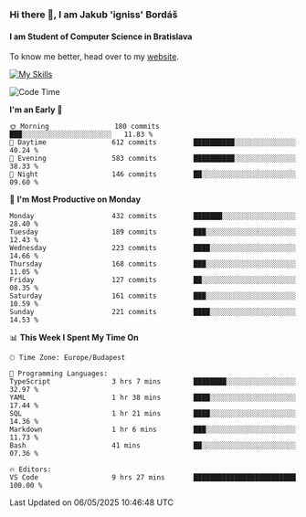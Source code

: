 ### Hi there 👋, I am Jakub 'igniss' Bordáš

#### I am Student of Computer Science in Bratislava
To know me better, head over to my [website](https://bordas.sk).

[![My Skills](https://skillicons.dev/icons?i=js,typescript,html,css,figma,svelte,vue,next,postgresql,nest,express,nodejs)](https://bordas.sk)


<!--START_SECTION:waka-->
![Code Time](http://img.shields.io/badge/Code%20Time-1%2C872%20hrs%2011%20mins-blue)

**I'm an Early 🐤** 

```text
🌞 Morning                180 commits         ███░░░░░░░░░░░░░░░░░░░░░░   11.83 % 
🌆 Daytime                612 commits         ██████████░░░░░░░░░░░░░░░   40.24 % 
🌃 Evening                583 commits         ██████████░░░░░░░░░░░░░░░   38.33 % 
🌙 Night                  146 commits         ██░░░░░░░░░░░░░░░░░░░░░░░   09.60 % 
```
📅 **I'm Most Productive on Monday** 

```text
Monday                   432 commits         ███████░░░░░░░░░░░░░░░░░░   28.40 % 
Tuesday                  189 commits         ███░░░░░░░░░░░░░░░░░░░░░░   12.43 % 
Wednesday                223 commits         ████░░░░░░░░░░░░░░░░░░░░░   14.66 % 
Thursday                 168 commits         ███░░░░░░░░░░░░░░░░░░░░░░   11.05 % 
Friday                   127 commits         ██░░░░░░░░░░░░░░░░░░░░░░░   08.35 % 
Saturday                 161 commits         ███░░░░░░░░░░░░░░░░░░░░░░   10.59 % 
Sunday                   221 commits         ████░░░░░░░░░░░░░░░░░░░░░   14.53 % 
```


📊 **This Week I Spent My Time On** 

```text
🕑︎ Time Zone: Europe/Budapest

💬 Programming Languages: 
TypeScript               3 hrs 7 mins        ████████░░░░░░░░░░░░░░░░░   32.97 % 
YAML                     1 hr 38 mins        ████░░░░░░░░░░░░░░░░░░░░░   17.44 % 
SQL                      1 hr 21 mins        ████░░░░░░░░░░░░░░░░░░░░░   14.36 % 
Markdown                 1 hr 6 mins         ███░░░░░░░░░░░░░░░░░░░░░░   11.73 % 
Bash                     41 mins             ██░░░░░░░░░░░░░░░░░░░░░░░   07.36 % 

🔥 Editors: 
VS Code                  9 hrs 27 mins       █████████████████████████   100.00 % 
```


 Last Updated on 06/05/2025 10:46:48 UTC
<!--END_SECTION:waka-->
